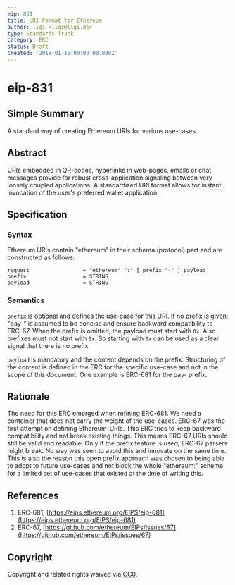 ```yaml
---
eip: 831
title: URI Format for Ethereum
author: ligi <ligi@ligi.de>
type: Standards Track
category: ERC
status: Draft
created: '2018-01-15T00:00:00.000Z'
---
```


# eip-831

## Simple Summary

A standard way of creating Ethereum URIs for various use-cases.

## Abstract

URIs embedded in QR-codes, hyperlinks in web-pages, emails or chat messages provide for robust cross-application signaling between very loosely coupled applications. A standardized URI format allows for instant invocation of the user's preferred wallet application.

## Specification

### Syntax

Ethereum URIs contain "ethereum" in their schema \(protocol\) part and are constructed as follows:

```text
request                 = "ethereum" ":" [ prefix "-" ] payload
prefix                  = STRING
payload                 = STRING
```

### Semantics

`prefix` is optional and defines the use-case for this URI. If no prefix is given: "pay-" is assumed to be concise and ensure backward compatibility to ERC-67. When the prefix is omitted, the payload must start with `0x`. Also prefixes must not start with `0x`. So starting with `0x` can be used as a clear signal that there is no prefix.

`payload` is mandatory and the content depends on the prefix. Structuring of the content is defined in the ERC for the specific use-case and not in the scope of this document. One example is ERC-681 for the pay- prefix.

## Rationale

The need for this ERC emerged when refining ERC-681. We need a container that does not carry the weight of the use-cases. ERC-67 was the first attempt on defining Ethereum-URIs. This ERC tries to keep backward compatibility and not break existing things. This means ERC-67 URIs should still be valid and readable. Only if the prefix feature is used, ERC-67 parsers might break. No way was seen to avoid this and innovate on the same time. This is also the reason this open prefix approach was chosen to being able to adopt to future use-cases and not block the whole "ethereum:" scheme for a limited set of use-cases that existed at the time of writing this.

## References

1. ERC-681, [https://eips.ethereum.org/EIPS/eip-681](https://eips.ethereum.org/EIPS/eip-681)
2. ERC-67, [https://github.com/ethereum/EIPs/issues/67](https://github.com/ethereum/EIPs/issues/67)

## Copyright

Copyright and related rights waived via [CC0](https://creativecommons.org/publicdomain/zero/1.0/).

